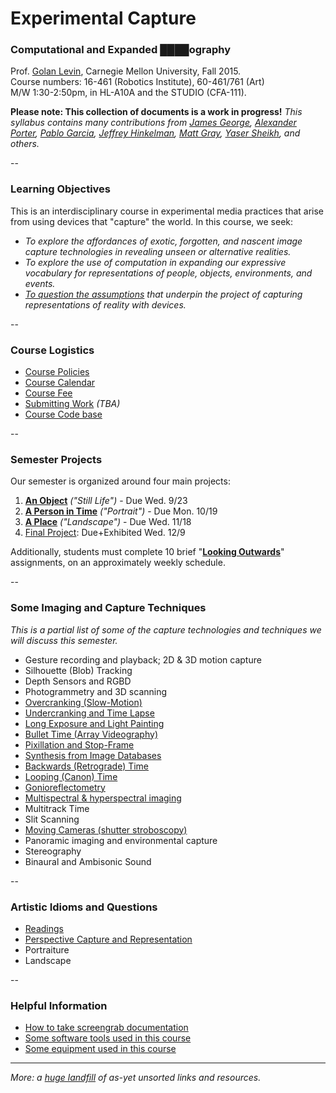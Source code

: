 # Experimental Capture

### Computational and Expanded ████ography
Prof. [Golan Levin](http://flong.com), Carnegie Mellon University, Fall 2015. <br />
Course numbers: 16-461 (Robotics Institute), 60-461/761 (Art) <br />
M/W 1:30-2:50pm, in HL-A10A and the STUDIO (CFA-111). <br />

**Please note: This collection of documents is a work in progress!** *This syllabus contains many contributions from [James George](http://jamesgeorge.org/), [Alexander Porter](http://alexanderporter.net/), [Pablo Garcia](http://pablogarcia.org/), [Jeffrey Hinkelman](https://twitter.com/jeffhinkelman), [Matt Gray](http://www.northeastern.edu/camd/theatre/people/matt-gray/), [Yaser Sheikh](http://www.cs.cmu.edu/~yaser/), and others.*

--
### Learning Objectives

This is an interdisciplinary course in experimental media practices that arise from using devices that "capture" the world. In this course, we seek:

* *To explore the affordances of exotic, forgotten, and nascent image capture technologies in revealing unseen or alternative realities.*
* *To explore the use of computation in expanding our expressive vocabulary for representations of people, objects, environments, and events.*
* *[To question the assumptions](docs/assumptions.md) that underpin the project of capturing representations of reality with devices.*

--
### Course Logistics

* [Course Policies](docs/policies.md)
* [Course Calendar](docs/calendar.md)
* [Course Fee](docs/course-fee.md)
* [Submitting Work](docs/submitting-work.md) *(TBA)*
* [Course Code base](code/index.md)

--
### Semester Projects

Our semester is organized around four main projects:

1. **[An Object](docs/assignment1-object.md)** *("Still Life")* - Due Wed. 9/23
1. **[A Person in Time](docs/assignment2-person.md)** *("Portrait")* - Due Mon. 10/19
1. **[A Place](docs/assignment3-place.md)** *("Landscape")* - Due Wed. 11/18
1. [Final Project](docs/assignment4-final.md): Due+Exhibited Wed. 12/9

Additionally, students must complete 10 brief "[**Looking Outwards**](docs/looking-outwards.md)" assignments, on an approximately weekly schedule. 

--
### Some Imaging and Capture Techniques
*This is a partial list of some of the capture technologies and techniques we will discuss this semester.*

* Gesture recording and playback; 2D & 3D motion capture
* Silhouette (Blob) Tracking
* Depth Sensors and RGBD
* Photogrammetry and 3D scanning
* [Overcranking (Slow-Motion)](docs/overcranking.md)
* [Undercranking and Time Lapse](docs/undercranking.md)
* [Long Exposure and Light Painting](docs/longexposure.md)
* [Bullet Time (Array Videography)](docs/bullettime.md)
* [Pixillation and Stop-Frame](docs/pixillation.md)
* [Synthesis from Image Databases](docs/collection-synthesis.md)
* [Backwards (Retrograde) Time](docs/backwards.md)
* [Looping (Canon) Time](docs/looping.md)
* [Gonioreflectometry](docs/gonioreflectometry.md)
* [Multispectral & hyperspectral imaging](docs/hyperspectral.md)
* Multitrack Time
* Slit Scanning
* [Moving Cameras (shutter stroboscopy)](docs/moving-cameras.md)
* Panoramic imaging and environmental capture
* Stereography
* Binaural and Ambisonic Sound

--
### Artistic Idioms and Questions 

* [Readings](docs/readings.md)
* [Perspective Capture and Representation](docs/perspective.md)
* Portraiture
* Landscape

--
### Helpful Information 
* [How to take screengrab documentation](docs/screengrabs.md)
* [Some software tools used in this course](docs/tools.md)
* [Some equipment used in this course](docs/equipment.md)

--- 

*More: a [huge landfill](docs/unsorted.md) of as-yet unsorted links and resources.*